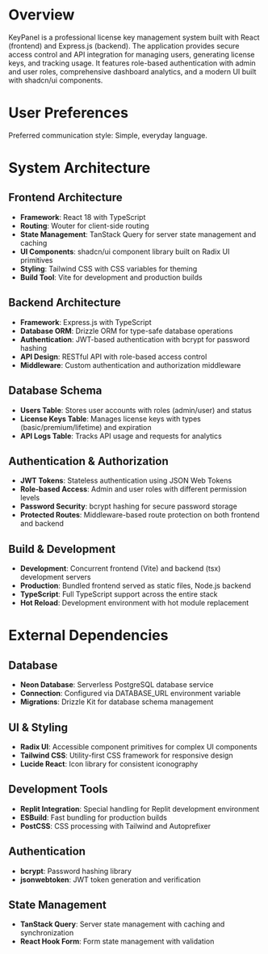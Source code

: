 # Overview

KeyPanel is a professional license key management system built with React (frontend) and Express.js (backend). The application provides secure access control and API integration for managing users, generating license keys, and tracking usage. It features role-based authentication with admin and user roles, comprehensive dashboard analytics, and a modern UI built with shadcn/ui components.

# User Preferences

Preferred communication style: Simple, everyday language.

# System Architecture

## Frontend Architecture
- **Framework**: React 18 with TypeScript
- **Routing**: Wouter for client-side routing
- **State Management**: TanStack Query for server state management and caching
- **UI Components**: shadcn/ui component library built on Radix UI primitives
- **Styling**: Tailwind CSS with CSS variables for theming
- **Build Tool**: Vite for development and production builds

## Backend Architecture
- **Framework**: Express.js with TypeScript
- **Database ORM**: Drizzle ORM for type-safe database operations
- **Authentication**: JWT-based authentication with bcrypt for password hashing
- **API Design**: RESTful API with role-based access control
- **Middleware**: Custom authentication and authorization middleware

## Database Schema
- **Users Table**: Stores user accounts with roles (admin/user) and status
- **License Keys Table**: Manages license keys with types (basic/premium/lifetime) and expiration
- **API Logs Table**: Tracks API usage and requests for analytics

## Authentication & Authorization
- **JWT Tokens**: Stateless authentication using JSON Web Tokens
- **Role-based Access**: Admin and user roles with different permission levels
- **Password Security**: bcrypt hashing for secure password storage
- **Protected Routes**: Middleware-based route protection on both frontend and backend

## Build & Development
- **Development**: Concurrent frontend (Vite) and backend (tsx) development servers
- **Production**: Bundled frontend served as static files, Node.js backend
- **TypeScript**: Full TypeScript support across the entire stack
- **Hot Reload**: Development environment with hot module replacement

# External Dependencies

## Database
- **Neon Database**: Serverless PostgreSQL database service
- **Connection**: Configured via DATABASE_URL environment variable
- **Migrations**: Drizzle Kit for database schema management

## UI & Styling
- **Radix UI**: Accessible component primitives for complex UI components
- **Tailwind CSS**: Utility-first CSS framework for responsive design
- **Lucide React**: Icon library for consistent iconography

## Development Tools
- **Replit Integration**: Special handling for Replit development environment
- **ESBuild**: Fast bundling for production builds
- **PostCSS**: CSS processing with Tailwind and Autoprefixer

## Authentication
- **bcrypt**: Password hashing library
- **jsonwebtoken**: JWT token generation and verification

## State Management
- **TanStack Query**: Server state management with caching and synchronization
- **React Hook Form**: Form state management with validation
